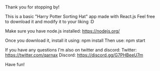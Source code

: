 Thank you for stopping by!

This is a basic "Harry Potter Sorting Hat" app made with React.js
Feel free to download it and modify it to your liking :D

Make sure you have node.js installed: https://nodejs.org/

Once you download it, install it using: npm install
Then use: npm start

If you have any questions I'm also on twitter and discord:
Twitter: https://twitter.com/qarnax
Discord: https://discord.gg/G7PHBeeU7m

Have fun!
